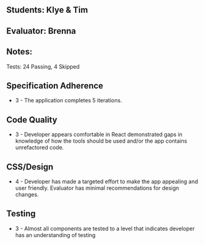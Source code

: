 ## Students: Klye & Tim
## Evaluator: Brenna
## Notes:

Tests: 24 Passing, 4 Skipped


## Specification Adherence
- 3 - The application completes 5 iterations.  

## Code Quality
- 3 - Developer appears comfortable in React demonstrated gaps in knowledge of how the tools should be used and/or the app contains unrefactored code.  

## CSS/Design
- 4 - Developer has made a targeted effort to make the app appealing and user friendly. Evaluator has minimal recommendations for design changes.

## Testing
- 3 - Almost all components are tested to a level that indicates developer has an understanding of testing
